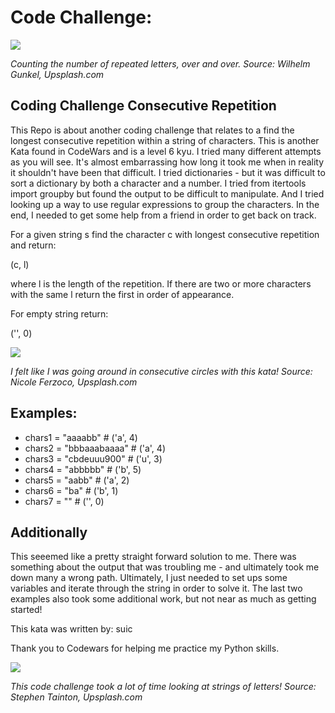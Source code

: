 

# Code Challenge: 

![](https://raw.githubusercontent.com/twhipple/Code_Challenge_Consecutive_Repetition/main/Images/wilhelm-gunkel-invYnIE2Mv8-unsplash.jpg)

*Counting the number of repeated letters, over and over. Source: Wilhelm Gunkel, Upsplash.com*


## Coding Challenge Consecutive Repetition

This Repo is about another coding challenge that relates to a find the longest consecutive repetition within a string of characters. This is another Kata found in CodeWars and is a level 6 kyu. I tried many different attempts as you will see. It's almost embarrassing how long it took me when in reality it shouldn't have been that difficult. I tried dictionaries - but it was difficult to sort a dictionary by both a character and a number. I tried from itertools import groupby but found the output to be difficult to manipulate. And I tried looking up a way to use regular expressions to group the characters. In the end, I needed to get some help from a friend in order to get back on track.

For a given string s find the character c with longest consecutive repetition and return:

(c, l)

where l is the length of the repetition. If there are two or more characters with the same l return the first in order of appearance.

For empty string return:

('', 0)

![](https://raw.githubusercontent.com/twhipple/Code_Challenge_Consecutive_Repetition/main/Images/nicole-ferzoco-nY2ksaM92co-unsplash.jpg)

*I felt like I was going around in consecutive circles with this kata! Source: Nicole Ferzoco, Upsplash.com*


## Examples:

* chars1 = "aaaabb" # ('a', 4)
* chars2 = "bbbaaabaaaa" # ('a', 4)
* chars3 = "cbdeuuu900" # ('u', 3)
* chars4 = "abbbbb" # ('b', 5)
* chars5 = "aabb" # ('a', 2)
* chars6 = "ba" # ('b', 1)
* chars7 = "" # ('', 0)


## Additionally

This seeemed like a pretty straight forward solution to me. There was something about the output that was troubling me - and ultimately took me down many a wrong path. Ultimately, I just needed to set ups some variables and iterate through the string in order to solve it. The last two examples also took some additional work, but not near as much as getting started!

This kata was written by: suic

Thank you to Codewars for helping me practice my Python skills.

![](https://raw.githubusercontent.com/twhipple/Code_Challenge_Consecutive_Repetition/main/Images/letters-2-Stephen%20Tainton.jpg)

*This code challenge took a lot of time looking at strings of letters! Source: Stephen Tainton, Upsplash.com*


